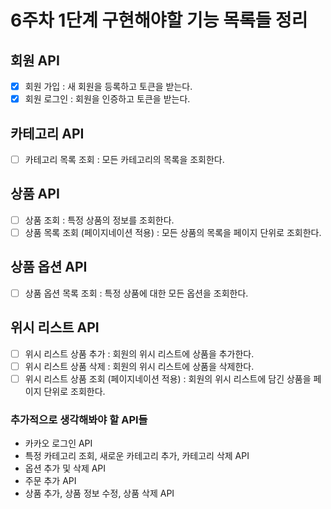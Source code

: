 # 6주차 1단계 구현해야할 기능 목록들 정리
## 회원 API 
- [x] 회원 가입 : 새 회원을 등록하고 토큰을 받는다.
- [x] 회원 로그인 : 회원을 인증하고 토큰을 받는다. 

## 카테고리 API
- [ ] 카테고리 목록 조회 : 모든 카테고리의 목록을 조회한다.

## 상품 API
- [ ] 상품 조회 : 특정 상품의 정보를 조회한다.
- [ ] 상품 목록 조회 (페이지네이션 적용) : 모든 상품의 목록을 페이지 단위로 조회한다.

## 상품 옵션 API
- [ ] 상품 옵션 목록 조회 : 특정 상품에 대한 모든 옵션을 조회한다.

## 위시 리스트 API
- [ ] 위시 리스트 상품 추가 : 회원의 위시 리스트에 상품을 추가한다.
- [ ] 위시 리스트 상품 삭제 : 회원의 위시 리스트에 상품을 삭제한다.
- [ ] 위시 리스트 상품 조회 (페이지네이션 적용) : 회원의 위시 리스트에 담긴 상품을 페이지 단위로 조회한다.

### 추가적으로 생각해봐야 할 API들
- 카카오 로그인 API 
- 특정 카테고리 조회, 새로운 카테고리 추가, 카테고리 삭제 API
- 옵션 추가 및 삭제 API
- 주문 추가 API
- 상품 추가, 상품 정보 수정, 상품 삭제 API
